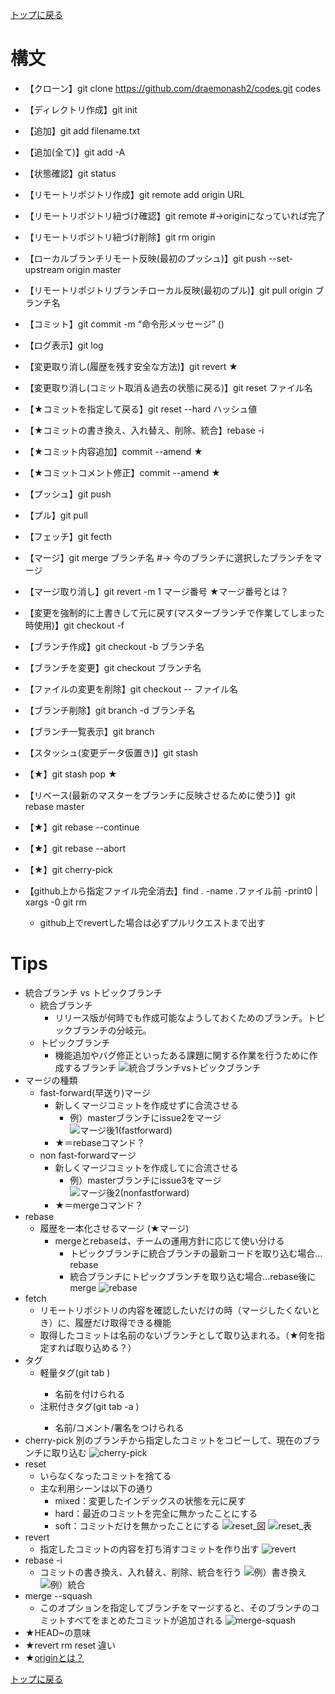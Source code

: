 [トップに戻る](../index.md)

# 構文
- 【クローン】git clone https://github.com/draemonash2/codes.git codes

- 【ディレクトリ作成】git init
- 【追加】git add filename.txt
- 【追加(全て)】git add -A
- 【状態確認】git status

- 【リモートリポジトリ作成】git remote add origin URL
- 【リモートリポジトリ紐づけ確認】git remote #→originになっていれば完了
- 【リモートリポジトリ紐づけ削除】git rm origin
- 【ローカルブランチリモート反映(最初のプッシュ)】git push --set-upstream origin master
- 【リモートリポジトリブランチローカル反映(最初のプル)】git pull origin ブランチ名

- 【コミット】git commit -m “命令形メッセージ” ()
- 【ログ表示】git log
- 【変更取り消し(履歴を残す安全な方法)】git revert ★
- 【変更取り消し(コミット取消＆過去の状態に戻る)】git reset ファイル名
- 【★コミットを指定して戻る】git reset --hard ハッシュ値
- 【★コミットの書き換え、入れ替え、削除、統合】rebase -i

- 【★コミット内容追加】commit --amend ★
- 【★コミットコメント修正】commit --amend ★

- 【プッシュ】git push
- 【プル】git pull
- 【フェッチ】git fecth

- 【マージ】git merge ブランチ名 #→ 今のブランチに選択したブランチをマージ
- 【マージ取り消し】git revert -m 1 マージ番号
	★マージ番号とは？

- 【変更を強制的に上書きして元に戻す(マスターブランチで作業してしまった時使用)】git checkout -f
- 【ブランチ作成】git checkout -b ブランチ名
- 【ブランチを変更】git checkout ブランチ名
- 【ファイルの変更を削除】git checkout -- ファイル名
- 【ブランチ削除】git branch -d ブランチ名
- 【ブランチ一覧表示】git branch
- 【スタッシュ(変更データ仮置き)】git stash
- 【★】git stash pop ★
- 【リベース(最新のマスターをブランチに反映させるために使う)】git rebase master
- 【★】git rebase --continue
- 【★】git rebase --abort
- 【★】git cherry-pick

- 【github上から指定ファイル完全消去】find . -name .ファイル前 -print0 | xargs -0 git rm
	- github上でrevertした場合は必ずプルリクエストまで出す

# Tips
- 統合ブランチ vs トピックブランチ
	- 統合ブランチ
		- リリース版が何時でも作成可能なようしておくためのブランチ。トピックブランチの分岐元。
	- トピックブランチ
		- 機能追加やバグ修正といったある課題に関する作業を行うために作成するブランチ
	![統合ブランチvsトピックブランチ](統合ブランチvsトピックブランチ.jpg)
- マージの種類
	- fast-forward(早送り)マージ
		- 新しくマージコミットを作成せずに合流させる
			- 例）masterブランチにissue2をマージ
			![マージ後1(fastforward)](マージ後1(fastforward).jpg)
		- ★＝rebaseコマンド？
	- non fast-forwardマージ
		- 新しくマージコミットを作成してに合流させる
			- 例）masterブランチにissue3をマージ
			![マージ後2(nonfastforward)](マージ後2(nonfastforward).jpg)
		- ★＝mergeコマンド？
- rebase
	- 履歴を一本化させるマージ (★マージ)
		- mergeとrebaseは、チームの運用方針に応じて使い分ける
			- トピックブランチに統合ブランチの最新コードを取り込む場合…rebase
			- 統合ブランチにトピックブランチを取り込む場合…rebase後にmerge
				![rebase](rebase.jpg)
- fetch
	- リモートリポジトリの内容を確認したいだけの時（マージしたくないとき）に、履歴だけ取得できる機能
	- 取得したコミットは名前のないブランチとして取り込まれる。（★何を指定すれば取り込める？）
- タグ
	- 軽量タグ(git tab <tagname>)
		- 名前を付けられる
	- 注釈付きタグ(git tab -a <tagname>)
		- 名前/コメント/署名をつけられる
- cherry-pick
	別のブランチから指定したコミットをコピーして、現在のブランチに取り込む
		![cherry-pick](cherry-pick.jpg)
- reset
	- いらなくなったコミットを捨てる
	- 主な利用シーンは以下の通り
		- mixed：変更したインデックスの状態を元に戻す
		- hard：最近のコミットを完全に無かったことにする
		- soft：コミットだけを無かったことにする
		![reset_図](reset_図.jpg)
		![reset_表](reset_表.jpg)
- revert
	- 指定したコミットの内容を打ち消すコミットを作り出す
		![revert](revert.jpg)
- rebase -i
	- コミットの書き換え、入れ替え、削除、統合を行う
		![例）書き換え](rebase-i_書き換え.jpg)
		![例）統合](rebase-i_統合.jpg)
- merge --squash
	- このオプションを指定してブランチをマージすると、そのブランチのコミットすべてをまとめたコミットが追加される
		![merge-squash](merge-squash.jpg)
- ★HEAD~の意味
- ★revert rm reset 違い
- ★[originとは？](https://qiita.com/seri1234/items/e651b3e108a695a92809)

[トップに戻る](../index.md)
